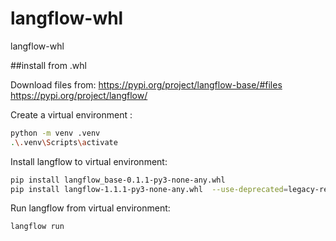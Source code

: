 # langflow-whl
langflow-whl

##install from .whl

Download files from: 
https://pypi.org/project/langflow-base/#files
https://pypi.org/project/langflow/

Create a virtual environment :
```bash
python -m venv .venv
.\.venv\Scripts\activate
```

Install langflow to virtual environment:
```bash
pip install langflow_base-0.1.1-py3-none-any.whl
pip install langflow-1.1.1-py3-none-any.whl  --use-deprecated=legacy-resolver
```

Run langflow from virtual environment:
```bash
langflow run
```
